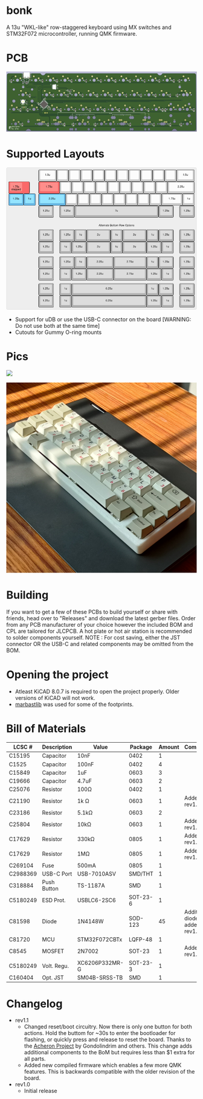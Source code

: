 # bonk
A 13u "WKL-like" row-staggered keyboard using MX switches and STM32F072 microcontroller, running QMK firmware.
 
# PCB
![PCB_BACK](https://github.com/arko9699/bonk/blob/main/pcb_back.png)

# Supported Layouts
![Supported Layouts](https://github.com/arko9699/bonk/blob/main/layouts.png)

* Support for uDB or use the USB-C connector on the board [WARNING: Do not use both at the same time]
* Cutouts for Gummy O-ring mounts

# Pics
![](https://github.com/arko9699/bonk/blob/main/assets/pic1-by-source.jpg)

![](https://github.com/arko9699/bonk/blob/main/assets/pic1-by-arko.png)

# Building 
If you want to get a few of these PCBs to build yourself or share with friends, head over to "Releases" and download the latest gerber files. Order from any PCB manufacturer of your choice however the included BOM and CPL are tailored for JLCPCB. A hot plate or hot air station is recommended to solder components yourself. 
NOTE : For cost saving, either the JST connector OR the USB-C and related components may be omitted from the BOM.

# Opening the project
* Atleast KiCAD 8.0.7 is required to open the project properly. Older versions of KiCAD will not work.
* [marbastlib](https://github.com/ebastler/marbastlib) was used for some of the footprints.

# Bill of Materials
|LCSC #  |Description|Value         |Package |Amount|Comments                        |
|--------|-----------|--------------|--------|------|--------------------------------|
|C15195  |Capacitor  |10nF          |0402    |1     |                                |
|C1525   |Capacitor  |100nF         |0402    |4     |                                |
|C15849  |Capacitor  |1uF           |0603    |3     |                                |
|C19666  |Capacitor  |4.7uF         |0603    |2     |                                |
|C25076  |Resistor   |100Ω          |0402    |1     |                                |
|C21190  |Resistor   |1k Ω          |0603    |1     |Added in rev1.1                 |
|C23186  |Resistor   |5.1kΩ         |0603    |2     |                                |
|C25804  |Resistor   |10kΩ          |0603    |1     |Added in rev1.1                 |
|C17629  |Resistor   |330kΩ         |0805    |1     |Added in rev1.1                 |
|C17629  |Resistor   |1MΩ           |0805    |1     |Added in rev1.1                 |
|C269104 |Fuse       |500mA         |0805    |1     |                                |
|C2988369|USB-C Port |USB-7010ASV   |SMD/THT |1     |                                |
|C318884 |Push Button|TS-1187A      |SMD     |1     |                                |
|C5180249|ESD Prot.  |USBLC6-2SC6   |SOT-23-6|1     |                                |
|C81598  |Diode      |1N4148W       |SOD-123 |45    |Additional diode added in rev1.1|
|C81720  |MCU        |STM32F072CBTx |LQFP-48 |1     |                                |
|C8545   |MOSFET     |2N7002        |SOT-23  |1     |Added in rev1.1                 |
|C5180249|Volt. Regu.|XC6206P332MR-G|SOT-23-3|1     |                                |
|C160404 |Opt. JST   |SM04B-SRSS-TB |SMD     |1     |                                | 

# Changelog
* rev1.1
  - Changed reset/boot circuitry. Now there is only one button for both actions. Hold the buttom for ~30s to enter the bootloader for flashing, or quickly press and release to reset the board. Thanks to the [Acheron Project](https://acheronproject.com/reset_article_1/reset_article_1/) by Gondolindrim and others. This change adds additional components to the BoM but requires less than $1 extra for all parts.
  - Added new compiled firmware which enables a few more QMK features. This is backwards compatible with the older revision of the board.
* rev1.0
  - Initial release
